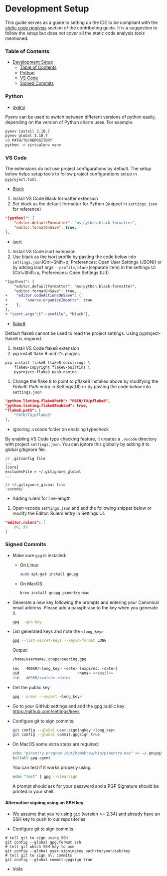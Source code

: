 # Development Setup

This guide serves as a guide to setting up the IDE to be compliant with the
[*static code analysis*](CONTRIBUTING.md/#static-code-analysis) section
of the contributing guide. It is a suggestion to follow the setup but does
not cover all the static code analysis tools mentioned.

### Table of Contents
- [Development Setup](#development-setup)
    - [Table of Contents](#table-of-contents)
    - [Python](#python)
    - [VS Code](#vs-code)
    - [Signed Commits](#signed-commits)

### Python

- [pyenv](https://github.com/pyenv/pyenv)

Pyenv can be used to switch between different versions of python easily,
depending on the version of Python charm uses. For example:
```bash
pyenv install 3.10.7
pyenv global 3.10.7
cd PATH/TO/REPOSITORY
python -m virtualenv venv
```

### VS Code

The extensions do not use project configurations by default. The setup below
helps setup tools to follow project configurations setup in `pyproject.toml`.

- [Black](https://marketplace.visualstudio.com/items?itemName=ms-python.black-formatter)

1. Install VS Code Black formatter extension
2. Set black as the default formatter for Python (snippet in `settings.json` 
    for reference)
```json
"[python]": {
    "editor.defaultFormatter": "ms-python.black-formatter",
    "editor.formatOnSave": true,
},
```

- [isort](https://marketplace.visualstudio.com/items?itemName=ms-python.isort)

1. Install VS Code isort extension
2. Use black as the isort profile by pasting the code below into 
    `settings.json`(Ctrl+Shift+p, Preferences: Open User Settings (JSON)) or 
    by adding isort args `--profile`, `black`(separate item) in the 
    settings UI (Ctrl+Shift+p, Preferences: Open Settings (UI))
```diff
"[python]": {
    "editor.defaultFormatter": "ms-python.black-formatter",
    "editor.formatOnSave": true,
+    "editor.codeActionsOnSave": {
+        "source.organizeImports": true
+    },
},
+ "isort.args":["--profile", "black"],
```

- [flake8](https://marketplace.visualstudio.com/items?itemName=ms-python.flake8)

Default flake8 cannot be used to read the project settings.
Using pyproject-flake8 is required.

1. Install VS Code flake8 extension
2. pip install flake 8 and it's plugins
```bash
pip install flake8 flake8-docstrings \
    flake8-copyright flake8-builtins \
    pyproject-flake8 pep8-naming
```
1. Change the flake 8 to point to pflake8 installed above by modifying the
    *Flake8: Path* entry in Settings(UI) or
    by pasting the code below into `settings.json`
```json
"python.linting.flake8Path": "PATH/TO/pflake8",
"python.linting.flake8Enabled": true,
"flake8.path": [
    "PATH/TO/pflake8"
],
```

- Ignoring .vscode folder on enabling typecheck

By enabling VS Code type checking feature, it creates a `.vscode` directory with
project `settings.json`. You can ignore this globally by adding it to global
gitignore file.
```
// .gitconfig file
...
[core]
excludesFile = ~/.gitignore_global
...

// ~/.gitignore_global file
.vscode/
```

- Adding rulers for line-length

1. Open vscode `settings.json` and add the following snippet below or modify the
    Editor: Rulers entry in Settings UI.
```json
"editor.rulers": [
    80, 99
]
```

### Signed Commits

* Make sure `gpg` is installed:

   * On Linux

     ```bash
     sudo apt-get install gnupg
     ```

   * On MacOS

     ```bash
     brew install gnupg pinentry-mac
     ```

* Generate a new key following the prompts and entering your Canonical email
  address. Please add a passphrase to the key when you generate it.

  ```bash
  gpg --gen-key
  ```

* List generated keys and note the `<long_key>`

  ```bash
  gpg --list-secret-keys --keyid-format LONG
  ```

  Output:

  ```bash
  /home/username/.gnupg/secring.gpg
  -------------------------------
  sec   4096R/<long_key> <date> [expires: <date>]
  uid                          <name> <<email>>
  ssb   4096R/<value> <date>
  ```

* Get the public key

  ```bash
  gpg --armor --export <long_key>
  ```

* Go to your GitHub settings and add the gpg public key:
  https://github.com/settings/keys

* Configure git to sign commits:

  ```bash
  git config --global user.signingkey <long_key>
  git config --global commit.gpgsign true
  ```

* On MacOS some extra steps are required:

  ```bash
  echo "pinentry-program /opt/homebrew/bin/pinentry-mac" >> ~/.gnupg/gpg-agent.conf
  killall gpg-agent
  ```

  You can test if it works properly using:

  ```bash
  echo "test" | gpg --clearsign
  ```

  A prompt should ask for your password and a PGP Signature should be printed in
  your shell.

#### Alternative signing using an SSH key

* We assume that you're using `git` (version >= 2.34) and already have an SSH
key to push to our repositories.

* Configure git to sign commits

```shell
# tell git to sign using SSH
git config --global gpg.format ssh
# tell git which SSH key to use
git config --global user.signingkey path/to/your/ssh/key
# tell git to sign all commits
git config --global commit.gpgsign true
```

* Voilà
